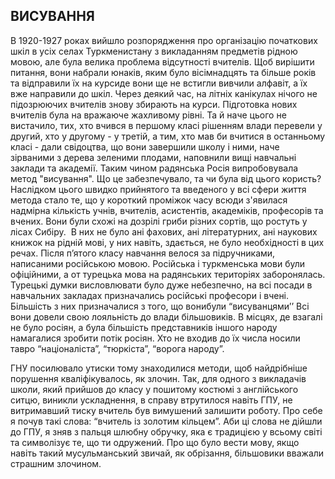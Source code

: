 ## ВИСУВАННЯ

В 1920-1927 роках вийшло розпорядження про організацію початкових шкіл в усіх селах Туркменистану з викладанням предметів рідною мовою, але була велика проблема відсутності вчителів.
Щоб вирішити питання, вони набрали юнаків, яким було вісімнадцять та більше років та відправили їх на курсиде вони ще не встигли вивчили алфавіт, а їх вже направили до шкіл.
Через деякий час, на літніх канікулах нічого не підозрюючих вчителів знову збирають на курси.
Підготовка нових вчителів була на вражаюче жахливому рівні.
Та й наче цього не вистачило, тих, хто вчився в першому класі рішенням влади перевели у другий, хто у другому - у третій, а тим, хто мав би вчитися в останньому класі - дали свідоцтва, що вони завершили школу і ними, наче зірваними з дерева зеленими плодами, наповнили вищі навчальні заклади та академії.
Таким чином радянська Росія випробовувала метод "висування".
Що це забезпечувало, та чи була від цього користь?
Наслідком цього швидко прийнятого та введеного у всі сфери життя метода стало те, що у короткий проміжок часу всюди з'явилася надмірна кількість учнів, вчителів, асистентів, академіків, професорів та вчених.
Вони були схожі на дозрілі гриби різних сортів, що ростуть у лісах Сибіру. 
В них не було ані фахових, ані літературних, ані наукових книжок на рідній мові, у них навіть, здається, не було необхідності в цих речах.
Після п’ятого класу навчання велося за підручниками, написаними російською мовою.
Російська і туркменська мови були офіційними, а от турецька мова на радянських територіях заборонялась.
Турецькі думки висловлювати було дуже небезпечно, на всі посади в навчальних закладах призначались російські професори і вчені.
Більшість з них призначалися з того, що вонибули “висуванцями’’
Всі вони довели свою лояльність до влади більшовиків.
В місцях, де взагалі не було росіян, а була більшість представників іншого народу намагалися зробити потік росіян.
Хто не входив до їх числа носили тавро “націоналіста”, “тюркіста”, “ворога народу”.

ГНУ посилювало утиски тому знаходилися методи, щоб найдрібніше порушення кваліфікувалось, як злочин.
Так, для одного з викладачів школи, який прийшов до класу у пошитому костюмі з англійського ситцю, виникли ускладнення, в справу втрутилося навіть ГПУ, не витримавший тиску вчитель був вимушений залишити роботу.
Про себе я почув такі слова: “вчитель із золотим кільцем”.
Аби ці слова не дійшли до ГПУ, я зняв з пальця шлюбну обручку, яка є традицією у всьому світі та символізує те, що ти одружений.
Про що було вести мову, якщо навіть такий мусульманський звичай, як обрізання, більшовики вважали страшним злочином.
